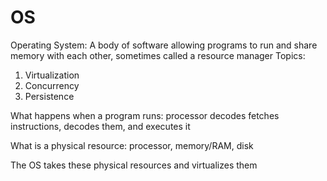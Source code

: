 # OS

Operating System: A body of software allowing programs to run and share memory with each other, sometimes called a resource manager
Topics:
1. Virtualization
2. Concurrency
4. Persistence

What happens when a program runs:
processor decodes fetches instructions, decodes them, and executes it

What is a physical resource:
processor, memory/RAM, disk

The OS takes these physical resources and virtualizes them














